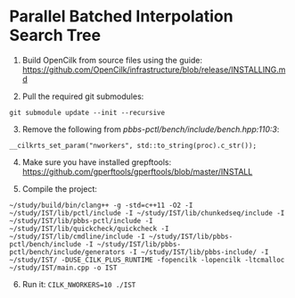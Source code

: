 # Parallel Batched Interpolation Search Tree

1. Build OpenCilk from source files using the guide: https://github.com/OpenCilk/infrastructure/blob/release/INSTALLING.md

2. Pull the required git submodules: 

`git submodule update --init --recursive`

3. Remove the following from *pbbs-pctl/bench/include/bench.hpp:110:3*:

`__cilkrts_set_param("nworkers", std::to_string(proc).c_str());`

4. Make sure you have installed grepftools: https://github.com/gperftools/gperftools/blob/master/INSTALL

5. Compile the project:

`~/study/build/bin/clang++ -g -std=c++11 -O2 -I ~/study/IST/lib/pctl/include -I ~/study/IST/lib/chunkedseq/include -I ~/study/IST/lib/pbbs-pctl/include -I ~/study/IST/lib/quickcheck/quickcheck -I ~/study/IST/lib/cmdline/include -I ~/study/IST/lib/pbbs-pctl/bench/include -I ~/study/IST/lib/pbbs-pctl/bench/include/generators -I ~/study/IST/lib/pbbs-include/ -I ~/study/IST/ -DUSE_CILK_PLUS_RUNTIME -fopencilk -lopencilk -ltcmalloc ~/study/IST/main.cpp -o IST`

6. Run it:
`CILK_NWORKERS=10 ./IST`

